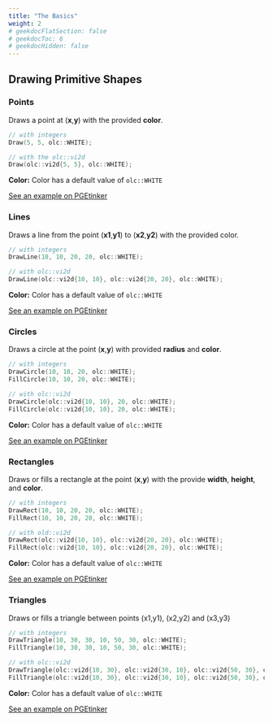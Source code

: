 ```yaml
---
title: "The Basics"
weight: 2
# geekdocFlatSection: false
# geekdocToc: 6
# geekdocHidden: false
---
```


## Drawing Primitive Shapes

### Points

Draws a point at (**x**,**y**) with the provided **color**.

```cpp
// with integers
Draw(5, 5, olc::WHITE);

// with the olc::vi2d
Draw(olc::vi2d{5, 5}, olc::WHITE);
```

**Color:** Color has a default value of ``olc::WHITE``

<a class="gdoc-markdown__link" href="https://pgetinker.com/s/bluvB6PHs4" target="_blank">See an example on PGEtinker</a>

### Lines

Draws a line from the point (**x1**,**y1**) to (**x2**,**y2**) with the provided color.

```cpp
// with integers
DrawLine(10, 10, 20, 20, olc::WHITE);

// with olc::vi2d
DrawLine(olc::vi2d{10, 10}, olc::vi2d{20, 20}, olc::WHITE);
```

**Color:** Color has a default value of ``olc::WHITE``

<a class="gdoc-markdown__link" href="https://pgetinker.com/s/nz1PhTB89Qt" target="_blank">See an example on PGEtinker</a>

### Circles

Draws a circle at the point (**x**,**y**) with provided **radius** and **color**.

```cpp
// with integers
DrawCircle(10, 10, 20, olc::WHITE);
FillCircle(10, 10, 20, olc::WHITE);

// with olc::vi2d
DrawCircle(olc::vi2d{10, 10}, 20, olc::WHITE);
FillCircle(olc::vi2d{10, 10}, 20, olc::WHITE);
```

**Color:** Color has a default value of ``olc::WHITE``

<a class="gdoc-markdown__link" href="#" target="_blank">See an example on PGEtinker</a>

### Rectangles

Draws or fills a rectangle at the point (**x**,**y**) with the provide **width**, **height**, and **color**.

```cpp
// with integers
DrawRect(10, 10, 20, 20, olc::WHITE);
FillRect(10, 10, 20, 20, olc::WHITE);

// with old::vi2d
DrawRect(olc::vi2d{10, 10}, olc::vi2d{20, 20}, olc::WHITE);
FillRect(olc::vi2d{10, 10}, olc::vi2d{20, 20}, olc::WHITE);
```

**Color:** Color has a default value of ``olc::WHITE``

<a class="gdoc-markdown__link" href="#" target="_blank">See an example on PGEtinker</a>

### Triangles

Draws or fills a triangle between points (x1,y1), (x2,y2) and (x3,y3)

```cpp
// with integers
DrawTriangle(10, 30, 30, 10, 50, 30, olc::WHITE);
FillTriangle(10, 30, 30, 10, 50, 30, olc::WHITE);

// with olc::vi2d
DrawTriangle(olc::vi2d{10, 30}, olc::vi2d{30, 10}, olc::vi2d{50, 30}, olc::WHITE);
FillTriangle(olc::vi2d{10, 30}, olc::vi2d{30, 10}, olc::vi2d{50, 30}, olc::WHITE);
```

**Color:** Color has a default value of ``olc::WHITE``

<a class="gdoc-markdown__link" href="https://pgetinker.com/s/zlr5yCaTTP2" target="_blank">See an example on PGEtinker</a>

